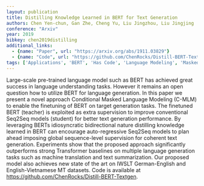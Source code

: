 ```yaml
---
layout: publication
title: Distilling Knowledge Learned in BERT for Text Generation
authors: Chen Yen-chun, Gan Zhe, Cheng Yu, Liu Jingzhou, Liu Jingjing
conference: "Arxiv"
year: 2019
bibkey: chen2019distilling
additional_links:
  - {name: "Paper", url: "https://arxiv.org/abs/1911.03829"}
  - {name: "Code", url: "https://github.com/ChenRocks/Distill-BERT-Textgen"}
tags: ['Applications', 'BERT', 'Has Code', 'Language Modeling', 'Masked Language Model', 'Model Architecture', 'Pretraining Methods', 'RAG', 'Transformer']
---
```

Large-scale pre-trained language model such as BERT has achieved great success in language understanding tasks. However it remains an open question how to utilize BERT for language generation. In this paper we present a novel approach Conditional Masked Language Modeling (C-MLM) to enable the finetuning of BERT on target generation tasks. The finetuned BERT (teacher) is exploited as extra supervision to improve conventional Seq2Seq models (student) for better text generation performance. By leveraging BERTs idiosyncratic bidirectional nature distilling knowledge learned in BERT can encourage auto-regressive Seq2Seq models to plan ahead imposing global sequence-level supervision for coherent text generation. Experiments show that the proposed approach significantly outperforms strong Transformer baselines on multiple language generation tasks such as machine translation and text summarization. Our proposed model also achieves new state of the art on IWSLT German-English and English-Vietnamese MT datasets. Code is available at https://github.com/ChenRocks/Distill-BERT-Textgen.
